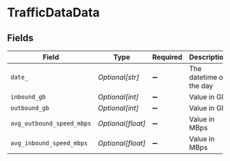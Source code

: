 # TrafficDataData


## Fields

| Field                     | Type                      | Required                  | Description               |
| ------------------------- | ------------------------- | ------------------------- | ------------------------- |
| `date_`                   | *Optional[str]*           | :heavy_minus_sign:        | The datetime of the day   |
| `inbound_gb`              | *Optional[int]*           | :heavy_minus_sign:        | Value in GB               |
| `outbound_gb`             | *Optional[int]*           | :heavy_minus_sign:        | Value in GB               |
| `avg_outbound_speed_mbps` | *Optional[float]*         | :heavy_minus_sign:        | Value in MBps             |
| `avg_inbound_speed_mbps`  | *Optional[float]*         | :heavy_minus_sign:        | Value in MBps             |